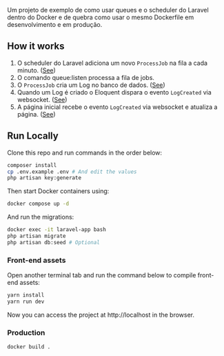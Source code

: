 Um projeto de exemplo de como usar queues e o scheduler do Laravel dentro do Docker e de quebra como usar o mesmo Dockerfile em desenvolvimento e em produção.

## How it works

1. O scheduler do Laravel adiciona um novo `ProcessJob` na fila a cada minuto. ([See](/routes/console.php))
2. O comando queue:listen processa a fila de jobs.
3. O `ProcessJob` cria um Log no banco de dados. ([See](/app/Jobs/ProcessJob.php#L36))
4. Quando um Log é criado o Eloquent dispara o evento `LogCreated` via websocket. ([See](/app/Models/Log.php#L33))
5. A página inicial recebe o evento `LogCreated` via websocket e atualiza a página. ([See](/resources/js/app.js#L6))

## Run Locally

Clone this repo and run commands in the order below:

```bash
composer install
cp .env.example .env # And edit the values
php artisan key:generate
```

Then start Docker containers using:

```bash
docker compose up -d
```

And run the migrations:

```bash
docker exec -it laravel-app bash
php artisan migrate
php artisan db:seed # Optional
```

### Front-end assets

Open another terminal tab and run the command below to compile front-end assets:

```bash
yarn install
yarn run dev
```

Now you can access the project at http://localhost in the browser.

### Production

```bash
docker build .
```
